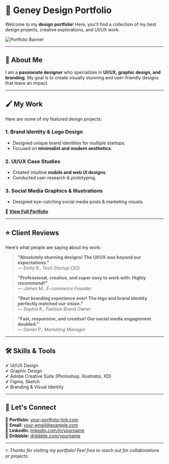 # 🎨 Geney Design Portfolio  

Welcome to my **design portfolio**! Here, you'll find a collection of my best design projects, creative explorations, and UI/UX work.  

![Portfolio Banner](https://source.unsplash.com/1600x600/?design,art)  

---

## 🌟 About Me  
I am a **passionate designer** who specializes in **UI/UX, graphic design, and branding**. My goal is to create visually stunning and user-friendly designs that leave an impact.  

---

## 🖌️ My Work  
Here are some of my featured design projects:  

### **1. Brand Identity & Logo Design**  
- Designed unique brand identities for multiple startups.  
- Focused on **minimalist and modern aesthetics**.  

### **2. UI/UX Case Studies**  
- Created intuitive **mobile and web UI designs**.  
- Conducted user research & prototyping.  

### **3. Social Media Graphics & Illustrations**  
- Designed eye-catching social media posts & marketing visuals.  

🔗 **[View Full Portfolio](#)**  

---

## ⭐ Client Reviews  
Here’s what people are saying about my work:  

> **"Absolutely stunning designs! The UI/UX was beyond our expectations."**  
> — *Emily R., Tech Startup CEO*  

> **"Professional, creative, and super easy to work with. Highly recommend!"**  
> — *James M., E-commerce Founder*  

> **"Best branding experience ever! The logo and brand identity perfectly matched our vision."**  
> — *Sophia K., Fashion Brand Owner*  

> **"Fast, responsive, and creative! Our social media engagement doubled."**  
> — *Daniel P., Marketing Manager*  

---

## 🛠️ Skills & Tools  
✔ UI/UX Design  
✔ Graphic Design  
✔ Adobe Creative Suite (Photoshop, Illustrator, XD)  
✔ Figma, Sketch  
✔ Branding & Visual Identity  

---

## 📩 Let's Connect  
💼 **Portfolio:** [your-portfolio-link.com](#)  
📧 **Email:** [your-email@example.com](#)  
🔗 **LinkedIn:** [linkedin.com/in/yourname](#)  
🎨 **Dribbble:** [dribbble.com/yourname](#)  

---

🔥 *Thanks for visiting my portfolio! Feel free to reach out for collaborations or projects.*  
